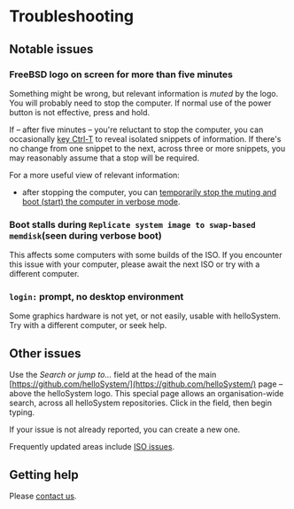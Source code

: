 # Troubleshooting

## Notable issues

### FreeBSD logo on screen for more than five minutes

Something might be wrong, but relevant information is *muted* by the logo. You will probably need to stop the computer. If normal use of the power button is not effective, press and hold. 

If – after five minutes – you're reluctant to stop the computer, you can occasionally [key Ctrl-T](https://hellosystem.github.io/docs/developer/boot.html#seeing-what-the-system-is-doing-while-the-graphical-boot-screen-is-shown) to reveal isolated snippets of information. If there's no change from one snippet to the next, across three or more snippets, you may reasonably assume that a stop will be required. 

For a more useful view of relevant information: 

* after stopping the computer, you can [temporarily stop the muting and boot (start) the computer in verbose mode](https://hellosystem.github.io/docs/developer/boot.html#boot-in-verbose-mode).

### Boot stalls during `Replicate system image to swap-based memdisk`(seen during verbose boot)

This affects some computers with some builds of the ISO. If you encounter this issue with your computer, please await the next ISO or try with a different computer. 

### `login:` prompt, no desktop environment

Some graphics hardware is not yet, or not easily, usable with helloSystem. Try with a different computer, or seek help.

## Other issues

Use the *Search or jump to…* field at the head of the main [https://github.com/helloSystem/](https://github.com/helloSystem/) page – above the helloSystem logo. This special page allows an organisation-wide search, across all helloSystem repositories. Click in the field, then begin typing. 

If your issue is not already reported, you can create a new one. 

Frequently updated areas include [ISO issues](https://github.com/helloSystem/ISO/issues?q=is%3Aissue+is%3Aopen+sort%3Aupdated-desc). 

## Getting help

Please [contact us](https://hellosystem.github.io/docs/developer/contact.html). 
